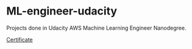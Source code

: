 # ML-engineer-udacity
Projects done in Udacity AWS Machine Learning Engineer Nanodegree.

[Certificate](https://graduation.udacity.com/confirm/e/57757c5c-ac82-11ed-b60f-4bb10d898e53)
